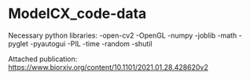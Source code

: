 # ModelCX_code-data

Necessary python libraries:
  -open-cv2
  -OpenGL
  -numpy
  -joblib
  -math
  -pyglet
  -pyautogui
  -PIL
  -time
  -random
  -shutil



Attached publication: https://www.biorxiv.org/content/10.1101/2021.01.28.428620v2
